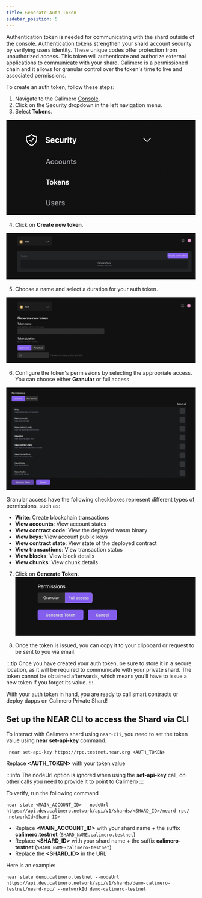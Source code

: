 ```yaml
---
title: Generate Auth Token
sidebar_position: 5
---
```


Authentication token is needed for communicating with the shard outside of the console. Authentication tokens strengthen your shard account security by verifying users identity. These unique codes offer protection from unauthorized access. This token will authenticate and authorize external applications to communicate with your shard. Calimero is a permissioned chain and it allows for granular control over the token's time to live and associated permissions.

To create an auth token, follow these steps:

1. Navigate to the Calimero [Console](https://app.calimero.network/dashboard).
2. Click on the Security dropdown in the left navigation menu.
3. Select **Tokens**.

![](../../static/img/security.png)

4. Click on **Create new token**.

![](../../static/img/add_token.png)

5. Choose a name and select a duration for your auth token.

![](../../static/img/token_name.png)

6. Configure the token's permissions by selecting the appropriate access. You can choose either **Granular** or full access

![](../../static/img/token_permissions.png)

Granular access have the following checkboxes represent different types of permissions, such as:

- **Write**: Create blockchain transactions
- **View accounts**: View account states
- **View contract code**: View the deployed wasm binary
- **View keys**: View account public keys
- **View contract state**: View state of the deployed contract
- **View transactions**: View transaction status
- **View blocks**: View block details
- **View chunks**: View chunk details

7. Click on **Generate Token**.
![](../../static/img/generate_token_button.png)

8. Once the token is issued, you can copy it to your clipboard or request to be sent to you via email.

:::tip
Once you have created your auth token, be sure to store it in a secure location, as it will be required to communicate with your private shard. The token cannot be obtained afterwards, which means you’ll have to issue a new token if you forget its value.
:::

With your auth token in hand, you are ready to call smart contracts or deploy dapps on Calimero Private Shard!

## Set up the NEAR CLI to access the Shard via CLI

To interact with Calimero shard using `near-cli`, you need to set the token value using **near set-api-key** command. 

```
 near set-api-key https://rpc.testnet.near.org <AUTH_TOKEN>   
```
Replace **<AUTH_TOKEN>** with your token value 

:::info
The nodeUrl option is ignored when using the **set-api-key** call, on other calls you need to provide it to point to Calimero
:::

To verify, run the following command

```
near state <MAIN_ACCOUNT_ID> --nodeUrl https://api.dev.calimero.network/api/v1/shards/<SHARD_ID>/neard-rpc/ --networkId<Shard ID>
```

- Replace **<MAIN_ACCOUNT_ID>** with your shard name + the suffix **calimero.testnet** (`SHARD_NAME.calimero.testnet`)
- Replace **<SHARD_ID>** with your shard name + the suffix **calimero-testnet** (`SHARD_NAME-calimero-testnet`)
- Replace the **<SHARD_ID>** in the URL

Here is an example:

```
near state demo.calimero.testnet --nodeUrl https://api.dev.calimero.network/api/v1/shards/demo-calimero-testnet/neard-rpc/ --networkId demo-calimero-testnet
```
